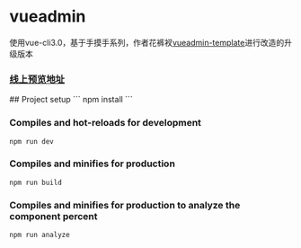 # vueadmin
  使用vue-cli3.0，基于手摸手系列，作者花裤衩<a href="https://github.com/PanJiaChen/vueAdmin-template">vueadmin-template</a>进行改造的升级版本
 <h3><a href="http://www.vueadmin.cn">线上预览地址</a></h3>
## Project setup
```
npm install
```

### Compiles and hot-reloads for development
```
npm run dev
```

### Compiles and minifies for production
```
npm run build
```

### Compiles and minifies for production to analyze the component percent
```
npm run analyze
```
